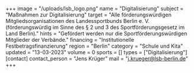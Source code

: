 +++
image = "/uploads/lsb_logo.png"
name = "Digitalisierung"
subject = "Maßnahmen zur Digitalisierung"
target = "Alle förderungswürdigen Mitgliedsorganisationen des Landessportbunds Berlin e. V. (förderungswürdig im Sinne des § 2 und 3 des Sportförderungsgesetz im Land Berlin)."
hints = "Gefördert werden nur die Sportförderungswürdigen Mitglieder der Verbände."
financing = "Institutionelle Festbetragsfinanzierung"
region = "Berlin"
category = "Schule und Kita"
updated = "13-03-2023"
volume = 0
sports = []
types = ["Digitalisierung"]
[contact]
contact_person = "Jens Krüger"
mail = "j.krueger@lsb-berlin.de"
+++